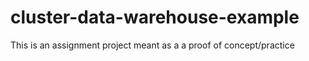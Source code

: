 # cluster-data-warehouse-example
This is an assignment project meant as a a proof of concept/practice

